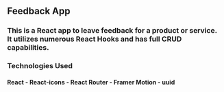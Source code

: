 ## Feedback App

### This is a React app to leave feedback for a product or service. It utilizes numerous React Hooks and has full CRUD capabilities.

### Technologies Used
#### React - React-icons - React Router - Framer Motion - uuid